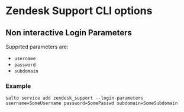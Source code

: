 # Zendesk Support CLI options

## Non interactive Login Parameters
Supprted parameters are:
* `username`
* `password`
* `subdomain`

### Example
```
salto service add zendesk_support --login-parameters username=SomeUsername password=SomePasswd subdomain=SomeSubdomain
```
